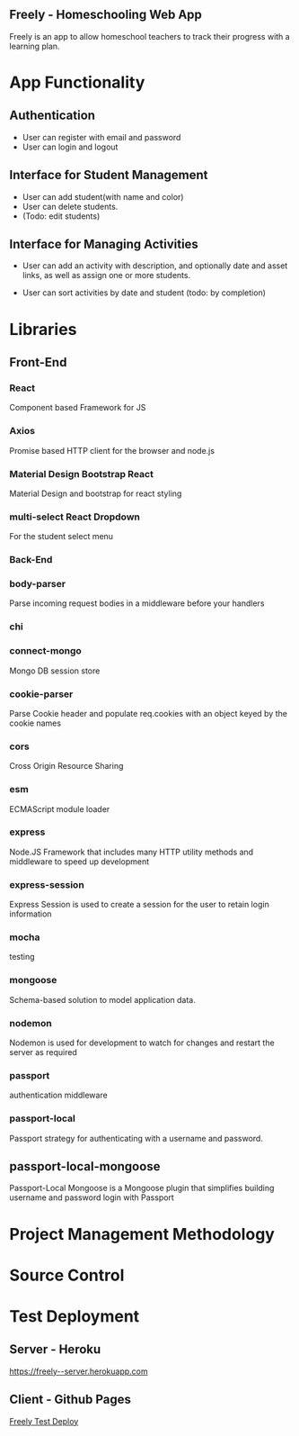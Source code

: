 ## Freely - Homeschooling Web App

Freely is an app to allow homeschool teachers to track their progress with a learning plan.



# App Functionality

## Authentication
 - User can register with email and password
 - User can login and logout

## Interface for Student Management
 - User can add student(with name and color)
 - User can delete students.
 - (Todo: edit students)

## Interface for Managing Activities

- User can add an activity with description, and optionally date and asset links, as well as assign one or more students.

 - User can sort activities by date and student (todo: by completion)



# Libraries
## Front-End

### React
Component based Framework for JS

### Axios

Promise based HTTP client for the browser and node.js

### Material Design Bootstrap React

Material Design and bootstrap for react styling

### multi-select React Dropdown

For the student select menu


### Back-End
### body-parser

Parse incoming request bodies in a middleware before your handlers

### chi

### connect-mongo

Mongo DB session store

### cookie-parser

Parse Cookie header and populate req.cookies with an object keyed by the cookie names

### cors
Cross Origin Resource Sharing


### esm

ECMAScript module loader

### express

Node.JS Framework that includes many HTTP utility methods and middleware to speed up development

### express-session
Express Session is used to create a session for the user to retain login information

### mocha

testing

### mongoose

Schema-based solution to model application data.

### nodemon
Nodemon is used for development to watch for changes and restart the server as required

### passport

authentication middleware

### passport-local

Passport strategy for authenticating with a username and password.

## passport-local-mongoose

Passport-Local Mongoose is a Mongoose plugin that simplifies building username and password login with Passport

# Project Management Methodology

# Source Control

# Test Deployment

## Server - Heroku

https://freely--server.herokuapp.com

## Client - Github Pages

[Freely Test Deploy](https://chi-org.github.io/freely-client/)

